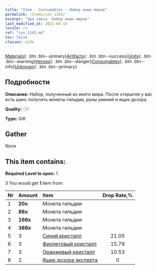```yaml
---
title: "Item - Consumables - Набор иных миров"
permalink: /Items/con_1143/
excerpt: "Эра хаоса  Набор иных миров"
last_modified_at: 2021-04-14
locale: ru
ref: "con_1143.md"
toc: false
classes: wide
---
```

 [Materials](/ru/Items/){: .btn .btn--primary}[Artifacts](/ru/Items/Artifacts/){: .btn .btn--success}[Units](/ru/Items/Units/){: .btn .btn--warning}[Heroes](/ru/Items/Heroes/){: .btn .btn--danger}[Consumables](/ru/Items/Consumables/){: .btn .btn--info}[Unknown](/ru/Items/Unknown/){: .btn .btn--primary}

## Подробности
 **Описание:** Набор, полученный из иного мира. После открытия у вас есть шанс получить монеты гильдии, руны умений и ящик дозора.

 **Quality:** <span style="color: #DA70D6">OK</span>

 **Type:** Gift

## Gather

  None

## This item contains:

 **Required Level to open:** 1

 3 You would get **1** item  from:

  | Nr | Amount |     Item    | Drop Rate,% |
  |:---|:-------|:------------|:---------:|
  | 1 |  **20x** | Монета гильдии |  | 21.05 | 
  | 2 |  **88x** | Монета гильдии |  | 15.79 | 
  | 3 |  **166x** | Монета гильдии |  | 10.53 | 
  | 4 |  **388x** | Монета гильдии |  | 5.26 | 
  | 5 | 3 | [Синий кристалл](/ru/Items/con_716/) | 21.05 | 
  | 6 | 3 | [Фиолетовый кристалл](/ru/Items/con_720/) | 15.79 | 
  | 7 | 3 | [Оранжевый кристалл](/ru/Items/con_730/) | 10.53 | 
  | 8 | 2 | [Ящик дозора эксперта](/ru/Items/con_770/) | 0 | 
